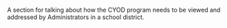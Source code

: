 A section for talking about how the CYOD program needs to be viewed and addressed by Administrators in a school district. 